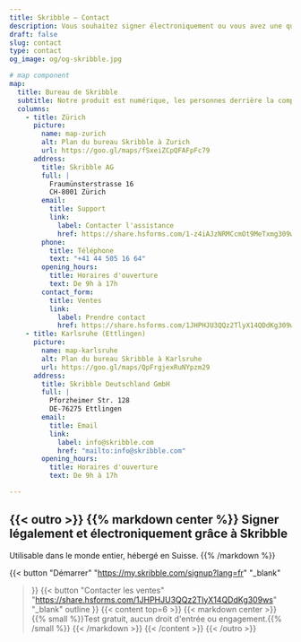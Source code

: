 ```yaml
---
title: Skribble – Contact
description: Vous souhaitez signer électroniquement ou vous avez une question ? N'hésitez pas à nous contacter par téléphone ou par e-mail.
draft: false
slug: contact
type: contact
og_image: og/og-skribble.jpg

# map component
map:
  title: Bureau de Skribble
  subtitle: Notre produit est numérique, les personnes derrière la compagnie en chair et en os. Vous pouvez les rencontrer dans nos bureaux en Suisse et en Allemagne.
  columns:
    - title: Zürich
      picture:
        name: map-zurich
        alt: Plan du bureau Skribble à Zurich
        url: https://goo.gl/maps/fSxeiZCpQFAFpFc79
      address:
        title: Skribble AG
        full: |
          Fraumünsterstrasse 16
          CH-8001 Zürich
        email:
          title: Support
          link:
            label: Contacter l'assistance
            href: https://share.hsforms.com/1-z4iAJzNRMCcmOt9MeTxmg309ws
        phone: 
          title: Téléphone
          text: "+41 44 505 16 64"
        opening_hours:
          title: Horaires d'ouverture
          text: De 9h à 17h
        contact_form:
          title: Ventes 
          link:
            label: Prendre contact
            href: https://share.hsforms.com/1JHPHJU3QQz2TlyX14QDdKg309ws
    - title: Karlsruhe (Ettlingen)
      picture:
        name: map-karlsruhe
        alt: Plan du bureau Skribble à Karlsruhe
        url: https://goo.gl/maps/QpFrgjexRuNYpzm29
      address:
        title: Skribble Deutschland GmbH
        full: |
          Pforzheimer Str. 128
          DE-76275 Ettlingen
        email:
          title: Email 
          link:
            label: info@skribble.com
            href: "mailto:info@skribble.com"
        opening_hours:
          title: Horaires d'ouverture
          text: De 9h à 17h

---
```


[//]: # (--------------------------------------------------------------------------------------------------------------)

{{< outro >}}
{{% markdown center %}}
Signer légalement et électroniquement 
grâce à Skribble
---
Utilisable dans le monde entier, hébergé en Suisse.
{{% /markdown %}}

{{< button
  "Démarrer"
  "https://my.skribble.com/signup?lang=fr"
  "_blank"
>}}
{{< button
  "Contacter les ventes"
  "https://share.hsforms.com/1JHPHJU3QQz2TlyX14QDdKg309ws"
  "_blank"
  outline
>}}
{{< content top=6 >}}
{{< markdown center >}}
{{% small %}}Test gratuit, 
aucun droit d'entrée ou engagement.{{% /small %}} 
{{< /markdown >}}
{{< /content >}}
{{< /outro >}}
